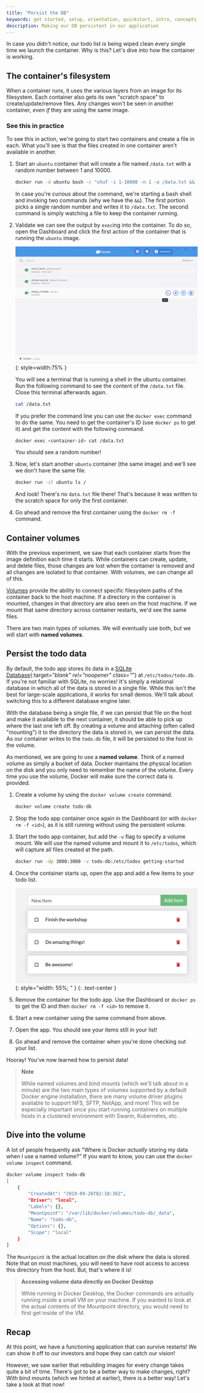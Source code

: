 ```yaml
---
title: "Persist the DB"
keywords: get started, setup, orientation, quickstart, intro, concepts, containers, docker desktop
description: Making our DB persistent in our application
---
```


In case you didn't notice, our todo list is being wiped clean every single time
we launch the container. Why is this? Let's dive into how the container is working.

## The container's filesystem

When a container runs, it uses the various layers from an image for its filesystem.
Each container also gets its own "scratch space" to create/update/remove files. Any
changes won't be seen in another container, _even if_ they are using the same image.

### See this in practice

To see this in action, we're going to start two containers and create a file in each.
What you'll see is that the files created in one container aren't available in another.

1. Start an `ubuntu` container that will create a file named `/data.txt` with a random number
   between 1 and 10000.

    ```bash
    docker run -d ubuntu bash -c "shuf -i 1-10000 -n 1 -o /data.txt && tail -f /dev/null"
    ```

    In case you're curious about the command, we're starting a bash shell and invoking two
    commands (why we have the `&&`). The first portion picks a single random number and writes
    it to `/data.txt`. The second command is simply watching a file to keep the container running.

2. Validate we can see the output by `exec`ing into the container. To do so, open the Dashboard and click the first action of the container that is running the `ubuntu` image.

    ![Dashboard open CLI into ubuntu container](images/dashboard-open-cli-ubuntu.png){: style=width:75% }

    You will see a terminal that is running a shell in the ubuntu container. Run the following command to see the content of the `/data.txt` file. Close this terminal afterwards again.

    ```bash
    cat /data.txt
    ```

    If you prefer the command line you can use the `docker exec` command to do the same. You need to get the
   container's ID (use `docker ps` to get it) and get the content with the following command.

    ```bash
    docker exec <container-id> cat /data.txt
    ```

    You should see a random number!

3. Now, let's start another `ubuntu` container (the same image) and we'll see we don't have the same
   file.

    ```bash
    docker run -it ubuntu ls /
    ```

    And look! There's no `data.txt` file there! That's because it was written to the scratch space for
    only the first container.

4. Go ahead and remove the first container using the `docker rm -f` command.

## Container volumes

With the previous experiment, we saw that each container starts from the image definition each time it starts. 
While containers can create, update, and delete files, those changes are lost when the container is removed 
and all changes are isolated to that container. With volumes, we can change all of this.

[Volumes](../storage/volumes.md) provide the ability to connect specific filesystem paths of 
the container back to the host machine. If a directory in the container is mounted, changes in that
directory are also seen on the host machine. If we mount that same directory across container restarts, we'd see
the same files.

There are two main types of volumes. We will eventually use both, but we will start with **named volumes**.

## Persist the todo data

By default, the todo app stores its data in a [SQLite Database](https://www.sqlite.org/index.html){:target="_blank" rel="noopener" class="_"} at
`/etc/todos/todo.db`. If you're not familiar with SQLite, no worries! It's simply a relational database in 
which all of the data is stored in a single file. While this isn't the best for large-scale applications,
it works for small demos. We'll talk about switching this to a different database engine later.

With the database being a single file, if we can persist that file on the host and make it available to the
next container, it should be able to pick up where the last one left off. By creating a volume and attaching
(often called "mounting") it to the directory the data is stored in, we can persist the data. As our container 
writes to the `todo.db` file, it will be persisted to the host in the volume.

As mentioned, we are going to use a **named volume**. Think of a named volume as simply a bucket of data. 
Docker maintains the physical location on the disk and you only need to remember the name of the volume. 
Every time you use the volume, Docker will make sure the correct data is provided.

1. Create a volume by using the `docker volume create` command.

    ```bash
    docker volume create todo-db
    ```

2. Stop the todo app container once again in the Dashboard (or with `docker rm -f <id>`), as it is still running without using the persistent volume.

3. Start the todo app container, but add the `-v` flag to specify a volume mount. We will use the named volume and mount
   it to `/etc/todos`, which will capture all files created at the path.

    ```bash
    docker run -dp 3000:3000 -v todo-db:/etc/todos getting-started
    ```

4. Once the container starts up, open the app and add a few items to your todo list.

    ![Items added to todo list](images/items-added.png){: style="width: 55%; " }
    {: .text-center }

5. Remove the container for the todo app. Use the Dashboard or `docker ps` to get the ID and then `docker rm -f <id>` to remove it.

6. Start a new container using the same command from above.

7. Open the app. You should see your items still in your list!

8. Go ahead and remove the container when you're done checking out your list.

Hooray! You've now learned how to persist data!

>**Note**
>
>While named volumes and bind mounts (which we'll talk about in a minute) are the two main types of volumes supported
>by a default Docker engine installation, there are many volume driver plugins available to support NFS, SFTP, NetApp, 
>and more! This will be especially important once you start running containers on multiple hosts in a clustered
>environment with Swarm, Kubernetes, etc.
>

## Dive into the volume

A lot of people frequently ask "Where is Docker _actually_ storing my data when I use a named volume?" If you want to know, 
you can use the `docker volume inspect` command.

```bash
docker volume inspect todo-db
[
    {
        "CreatedAt": "2019-09-26T02:18:36Z",
        "Driver": "local",
        "Labels": {},
        "Mountpoint": "/var/lib/docker/volumes/todo-db/_data",
        "Name": "todo-db",
        "Options": {},
        "Scope": "local"
    }
]
```

The `Mountpoint` is the actual location on the disk where the data is stored. Note that on most machines, you will
need to have root access to access this directory from the host. But, that's where it is!

>**Accessing volume data directly on Docker Desktop**
>
>While running in Docker Desktop, the Docker commands are actually running inside a small VM on your machine.
>If you wanted to look at the actual contents of the Mountpoint directory, you would need to first get inside
>of the VM.

## Recap

At this point, we have a functioning application that can survive restarts! We can show it off to our investors and
hope they can catch our vision!

However, we saw earlier that rebuilding images for every change takes quite a bit of time. There's got to be a better
way to make changes, right? With bind mounts (which we hinted at earlier), there is a better way! Let's take a look at that now!
